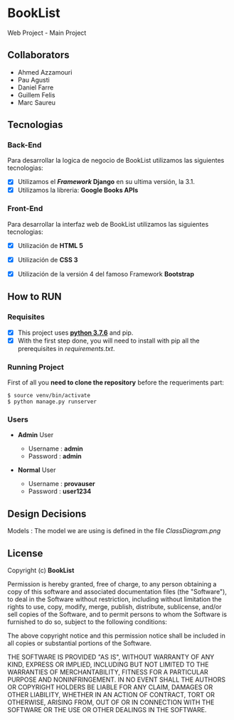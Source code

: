 # BookList
Web Project - Main Project

## Collaborators
* Ahmed Azzamouri
* Pau Agusti
* Daniel Farre
* Guillem Felis
* Marc Saureu

## Tecnologias
### Back-End
Para desarrollar la logica de negocio de BookList utilizamos las siguientes tecnologias:
- [X] Utilizamos el ***Framework* Django** en su ultima versión, la 3.1.
- [X] Utilizamos la libreria: **Google Books APIs**

### Front-End
Para desarrollar la interfaz web de BookList utilizamos las siguientes tecnologias:
- [X] Utilización de **HTML 5**
- [X] Utilización de **CSS 3**
- [X] Utilización de la versión 4 del famoso Framework **Bootstrap**


## How to RUN
### Requisites
- [X] This project uses [**python 3.7.6**][1] and pip.
- [X] With the first step done, you will need to install with pip all the prerequisites in *requirements.txt*.

[1]: https://www.python.org/downloads/release/python-376/ "Download Python 3.7.6"
  
### Running Project
First of all you **need to clone the repository** before the requeriments part:  
```console
$ source venv/bin/activate
$ python manage.py runserver
```

### Users

  - **Admin** User
    * Username : **admin**
    * Password : **admin**

  - **Normal** User
    * Username : **provauser**
    * Password : **user1234**

## Design Decisions
Models
:  The model we are using is defined in the file *ClassDiagram.png*

## License

Copyright (c) **BookList**

Permission is hereby granted, free of charge, to any person obtaining a copy
of this software and associated documentation files (the "Software"), to deal
in the Software without restriction, including without limitation the rights
to use, copy, modify, merge, publish, distribute, sublicense, and/or sell
copies of the Software, and to permit persons to whom the Software is
furnished to do so, subject to the following conditions:

The above copyright notice and this permission notice shall be included in all
copies or substantial portions of the Software.

THE SOFTWARE IS PROVIDED "AS IS", WITHOUT WARRANTY OF ANY KIND, EXPRESS OR
IMPLIED, INCLUDING BUT NOT LIMITED TO THE WARRANTIES OF MERCHANTABILITY,
FITNESS FOR A PARTICULAR PURPOSE AND NONINFRINGEMENT. IN NO EVENT SHALL THE
AUTHORS OR COPYRIGHT HOLDERS BE LIABLE FOR ANY CLAIM, DAMAGES OR OTHER
LIABILITY, WHETHER IN AN ACTION OF CONTRACT, TORT OR OTHERWISE, ARISING FROM,
OUT OF OR IN CONNECTION WITH THE SOFTWARE OR THE USE OR OTHER DEALINGS IN THE
SOFTWARE.

